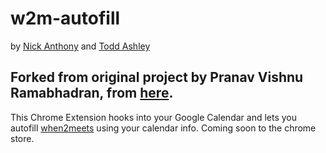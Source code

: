 w2m-autofill
============
by [Nick Anthony](https://github.com/NickAnthony) and [Todd Ashley](https://github.com/toddkashley)

Forked from original project by Pranav Vishnu Ramabhadran, from [here](https://github.com/pvrnav/w2m-autofill).
----------------------------

This Chrome Extension hooks into your Google Calendar and lets you autofill [when2meets](http://www.when2meet.com) using your calendar info. Coming soon to the chrome store.
